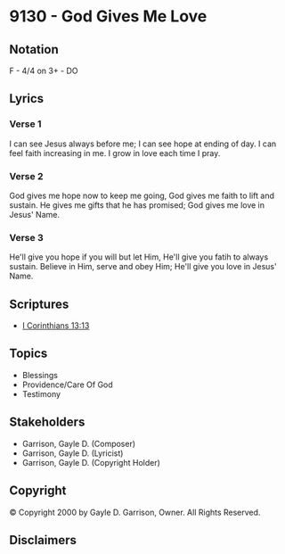 # 9130 - God Gives Me Love

## Notation

F - 4/4 on 3+ - DO

## Lyrics

### Verse 1

I can see Jesus always before me; I can see hope at ending of day. I can feel faith increasing in me. I grow in love each time I pray.

### Verse 2

God gives me hope now to keep me going, God gives me faith to lift and sustain. He gives me gifts that he has promised; God gives me love in Jesus' Name.

### Verse 3

He'll give you hope if you will but let Him, He'll give you fatih to always sustain. Believe in Him, serve and obey Him; He'll give you love in Jesus' Name.


## Scriptures

- [I Corinthians 13:13](https://www.biblegateway.com/passage/?search=I%20Corinthians%2013%3A13)

## Topics

- Blessings
- Providence/Care Of God
- Testimony

## Stakeholders

- Garrison, Gayle D. (Composer)
- Garrison, Gayle D. (Lyricist)
- Garrison, Gayle D. (Copyright Holder)

## Copyright

© Copyright 2000 by Gayle D. Garrison, Owner. All Rights Reserved.


## Disclaimers


